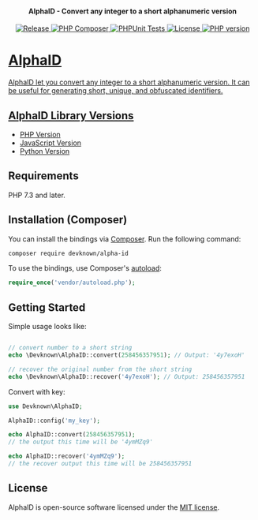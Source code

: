 <h4 align="center">AlphaID - Convert any integer to a short alphanumeric version</h4>

<p align="center">
   <a href="https://github.com/devknown/alpha-id/releases">
   <img alt="Release" src="https://img.shields.io/github/v/release/devknown/alpha-id">
   <a href="https://github.com/devknown/alpha-id/actions/workflows/php.yml">
   <img alt="PHP Composer" src="https://github.com/devknown/alpha-id/actions/workflows/php.yml/badge.svg">
   <a href="https://github.com/devknown/alpha-id/actions/workflows/ci.yml">
   <img alt="PHPUnit Tests" src="https://github.com/devknown/alpha-id/actions/workflows/ci.yml/badge.svg">
   <a href="https://github.com/devknown/alpha-id/blob/main/LICENSE">
   <img alt="License" src="https://img.shields.io/github/license/devknown/alpha-id">
   <a href="https://packagist.org/packages/devknown/alpha-id">
   <img alt="PHP version" src="https://img.shields.io/packagist/dependency-v/devknown/alpha-id/php">
</p>

# AlphaID

AlphaID let you convert any integer to a short alphanumeric version. It can be useful for generating short, unique, and obfuscated identifiers.

## AlphaID Library Versions

- [PHP Version](https://github.com/devknown/alpha-id)
- [JavaScript Version](https://github.com/devknown/alpha-id-js)
- [Python Version](https://github.com/devknown/alpha-id-py)

## Requirements

PHP 7.3 and later.

## Installation (Composer)

You can install the bindings via [Composer](http://getcomposer.org/). Run the following command:

```bash
composer require devknown/alpha-id
```

To use the bindings, use Composer's [autoload](https://getcomposer.org/doc/01-basic-usage.md#autoloading):

```php
require_once('vendor/autoload.php');
```

## Getting Started

Simple usage looks like:

```php

// convert number to a short string
echo \Devknown\AlphaID::convert(258456357951); // Output: '4y7exoH'

// recover the original number from the short string
echo \Devknown\AlphaID::recover('4y7exoH'); // Output: 258456357951

```

Convert with key:

```php
use Devknown\AlphaID;

AlphaID::config('my_key');

echo AlphaID::convert(258456357951);
// the output this time will be '4ymMZq9'

echo AlphaID::recover('4ymMZq9');
// the recover output this time will be 258456357951

```

## License

AlphaID is open-source software licensed under the [MIT license](https://opensource.org/licenses/MIT).
